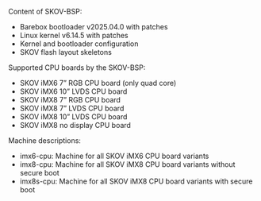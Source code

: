 
Content of SKOV-BSP:
- Barebox bootloader v2025.04.0 with patches
- Linux kernel v6.14.5 with patches
- Kernel and bootloader configuration 
- SKOV flash layout skeletons

Supported CPU boards by the SKOV-BSP:
- SKOV iMX6 7” RGB CPU board (only quad core)
- SKOV iMX6 10” LVDS CPU board 
- SKOV iMX8 7” RGB CPU board 
- SKOV iMX8 7” LVDS CPU board 
- SKOV iMX8 10” LVDS CPU board 
- SKOV iMX8 no display CPU board 

Machine descriptions:
- imx6-cpu: Machine for all SKOV iMX6 CPU board variants
- imx8-cpu: Machine for all SKOV iMX8 CPU board variants without secure boot
- imx8s-cpu: Machine for all SKOV iMX8 CPU board variants with secure boot
